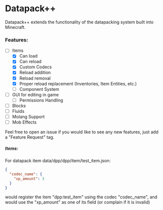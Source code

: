 # Datapack++

Datapack++ extends the functionality of the datapacking system built into Minecraft.

### Features:
- [ ] Items
  - [x] Can load
  - [x] Can reload
  - [x] Custom Codecs
  - [x] Reload addition
  - [x] Reload removal
  - [x] Proper reload replacement (Inventories, Item Entities, etc.)
  - [ ] Component System
- [ ] GUI for editing in game
  - [ ] Permissions Handling
- [ ] Blocks
- [ ] Fluids
- [ ] Molang Support
- [ ] Mob Effects

Feel free to open an issue if you would like to see any new features, just add a "Feature Request" tag.

##### Items:

For datapack item data/dpp/dpp/item/test_item.json: 
```json
{
  "codec_name": {
    "xp_amount": 3
  }
}
```
would register the item "dpp:test_item" using the codec "codec_name", and would use the "xp_amount" as one of its field (or complain if it is invalid)